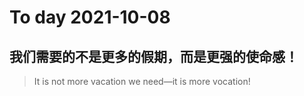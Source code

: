 
# To day 2021-10-08


## 我们需要的不是更多的假期，而是更强的使命感！
> It is not more vacation we need—it is more vocation!

    